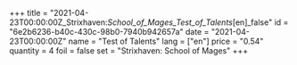 +++
title = "2021-04-23T00:00:00Z_Strixhaven:_School_of_Mages_Test_of_Talents_[en]_false"
id = "6e2b6236-b40c-430c-98b0-7940b942657a"
date = "2021-04-23T00:00:00Z"
name = "Test of Talents"
lang = ["en"]
price = "0.54"
quantity = 4
foil = false
set = "Strixhaven: School of Mages"
+++
